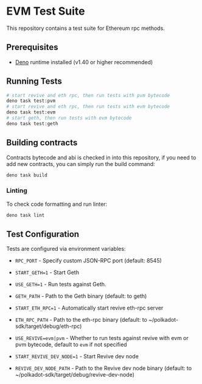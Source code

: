 # EVM Test Suite

This repository contains a test suite for Ethereum rpc methods.

## Prerequisites

- [Deno](https://deno.land/) runtime installed (v1.40 or higher recommended)

## Running Tests

```bash
# start revive and eth rpc, then run tests with pvm bytecode
deno task test:pvm
# start revive and eth rpc, then run tests with evm bytecode
deno task test:evm
# start geth, then run tests with evm bytecode
deno task test:geth
```

## Building contracts

Contracts bytecode and abi is checked in into this repository, if you need to add new contracts, you can simply run the build command:

```bash
deno task build
```

### Linting

To check code formatting and run linter:

```bash
deno task lint
```

## Test Configuration

Tests are configured via environment variables:

- `RPC_PORT` - Specify custom JSON-RPC port (default: 8545)

- `START_GETH=1` - Start Geth
- `USE_GETH=1` - Run tests against Geth.
- `GETH_PATH` - Path to the Geth binary (default: to geth)

- `START_ETH_RPC=1` - Automatically start revive eth-rpc server
- `ETH_RPC_PATH` - Path to the eth-rpc binary (default: to ~/polkadot-sdk/target/debug/eth-rpc)
- `USE_REVIVE=evm|pvm` - Whether to run tests against revive with evm or pvm bytecode, default to `evm` if not specified

- `START_REVIVE_DEV_NODE=1` - Start Revive dev node
- `REVIVE_DEV_NODE_PATH` - Path to the Revive dev node binary (default: to ~/polkadot-sdk/target/debug/revive-dev-node)

